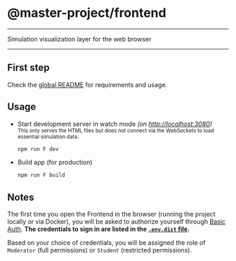 # @master-project/frontend

---

Simulation visualization layer for the web browser

---

## First step

Check the [global README](https://github.com/kelzenberg/master-project/blob/main/README.md) for requirements and usage.

## Usage

- Start development server in watch mode _(on [http://localhost:3080](http://localhost:3080))_  
  <small>This only serves the HTML files but does not connect via the WebSockets to load essential simulation data.</small>

  ```sh
  npm run F dev
  ```

- Build app (for production)

  ```sh
  npm run F build
  ```

## Notes

The first time you open the Frontend in the browser (running the project locally or via Docker), you will be asked to authorize yourself through [Basic Auth](https://developer.mozilla.org/en-US/docs/Web/HTTP/Authentication). **The credentials to sign in are listed in the [`.env.dist` file](https://github.com/kelzenberg/master-project/blob/main/.env.dist#L19-L22).**

Based on your choice of credentials, you will be assigned the role of `Moderator` (full permissions) or `Student` (restricted permissions).
